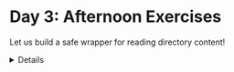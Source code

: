 # Day 3: Afternoon Exercises

Let us build a safe wrapper for reading directory content!

<details>

After looking at the exercise, you can look at the [solution] provided.

[solution]: solutions-afternoon.md

</details>
